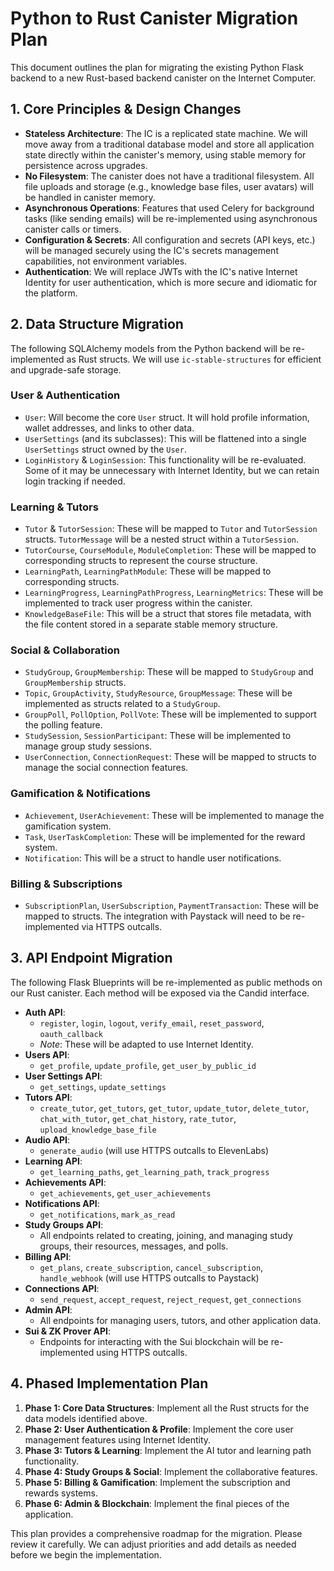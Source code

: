 # Python to Rust Canister Migration Plan

This document outlines the plan for migrating the existing Python Flask backend to a new Rust-based backend canister on the Internet Computer.

## 1. Core Principles & Design Changes

- **Stateless Architecture**: The IC is a replicated state machine. We will move away from a traditional database model and store all application state directly within the canister's memory, using stable memory for persistence across upgrades.
- **No Filesystem**: The canister does not have a traditional filesystem. All file uploads and storage (e.g., knowledge base files, user avatars) will be handled in canister memory.
- **Asynchronous Operations**: Features that used Celery for background tasks (like sending emails) will be re-implemented using asynchronous canister calls or timers.
- **Configuration & Secrets**: All configuration and secrets (API keys, etc.) will be managed securely using the IC's secrets management capabilities, not environment variables.
- **Authentication**: We will replace JWTs with the IC's native Internet Identity for user authentication, which is more secure and idiomatic for the platform.

## 2. Data Structure Migration

The following SQLAlchemy models from the Python backend will be re-implemented as Rust structs. We will use `ic-stable-structures` for efficient and upgrade-safe storage.

### User & Authentication
- `User`: Will become the core `User` struct. It will hold profile information, wallet addresses, and links to other data.
- `UserSettings` (and its subclasses): This will be flattened into a single `UserSettings` struct owned by the `User`.
- `LoginHistory` & `LoginSession`: This functionality will be re-evaluated. Some of it may be unnecessary with Internet Identity, but we can retain login tracking if needed.

### Learning & Tutors
- `Tutor` & `TutorSession`: These will be mapped to `Tutor` and `TutorSession` structs. `TutorMessage` will be a nested struct within a `TutorSession`.
- `TutorCourse`, `CourseModule`, `ModuleCompletion`: These will be mapped to corresponding structs to represent the course structure.
- `LearningPath`, `LearningPathModule`: These will be mapped to corresponding structs.
- `LearningProgress`, `LearningPathProgress`, `LearningMetrics`: These will be implemented to track user progress within the canister.
- `KnowledgeBaseFile`: This will be a struct that stores file metadata, with the file content stored in a separate stable memory structure.

### Social & Collaboration
- `StudyGroup`, `GroupMembership`: These will be mapped to `StudyGroup` and `GroupMembership` structs.
- `Topic`, `GroupActivity`, `StudyResource`, `GroupMessage`: These will be implemented as structs related to a `StudyGroup`.
- `GroupPoll`, `PollOption`, `PollVote`: These will be implemented to support the polling feature.
- `StudySession`, `SessionParticipant`: These will be implemented to manage group study sessions.
- `UserConnection`, `ConnectionRequest`: These will be mapped to structs to manage the social connection features.

### Gamification & Notifications
- `Achievement`, `UserAchievement`: These will be implemented to manage the gamification system.
- `Task`, `UserTaskCompletion`: These will be implemented for the reward system.
- `Notification`: This will be a struct to handle user notifications.

### Billing & Subscriptions
- `SubscriptionPlan`, `UserSubscription`, `PaymentTransaction`: These will be mapped to structs. The integration with Paystack will need to be re-implemented via HTTPS outcalls.

## 3. API Endpoint Migration

The following Flask Blueprints will be re-implemented as public methods on our Rust canister. Each method will be exposed via the Candid interface.

- **Auth API**:
  - `register`, `login`, `logout`, `verify_email`, `reset_password`, `oauth_callback`
  - *Note*: These will be adapted to use Internet Identity.
- **Users API**:
  - `get_profile`, `update_profile`, `get_user_by_public_id`
- **User Settings API**:
  - `get_settings`, `update_settings`
- **Tutors API**:
  - `create_tutor`, `get_tutors`, `get_tutor`, `update_tutor`, `delete_tutor`, `chat_with_tutor`, `get_chat_history`, `rate_tutor`, `upload_knowledge_base_file`
- **Audio API**:
  - `generate_audio` (will use HTTPS outcalls to ElevenLabs)
- **Learning API**:
  - `get_learning_paths`, `get_learning_path`, `track_progress`
- **Achievements API**:
  - `get_achievements`, `get_user_achievements`
- **Notifications API**:
  - `get_notifications`, `mark_as_read`
- **Study Groups API**:
  - All endpoints related to creating, joining, and managing study groups, their resources, messages, and polls.
- **Billing API**:
  - `get_plans`, `create_subscription`, `cancel_subscription`, `handle_webhook` (will use HTTPS outcalls to Paystack)
- **Connections API**:
  - `send_request`, `accept_request`, `reject_request`, `get_connections`
- **Admin API**:
  - All endpoints for managing users, tutors, and other application data.
- **Sui & ZK Prover API**:
  - Endpoints for interacting with the Sui blockchain will be re-implemented using HTTPS outcalls.

## 4. Phased Implementation Plan

1.  **Phase 1: Core Data Structures**: Implement all the Rust structs for the data models identified above.
2.  **Phase 2: User Authentication & Profile**: Implement the core user management features using Internet Identity.
3.  **Phase 3: Tutors & Learning**: Implement the AI tutor and learning path functionality.
4.  **Phase 4: Study Groups & Social**: Implement the collaborative features.
5.  **Phase 5: Billing & Gamification**: Implement the subscription and rewards systems.
6.  **Phase 6: Admin & Blockchain**: Implement the final pieces of the application.

This plan provides a comprehensive roadmap for the migration. Please review it carefully. We can adjust priorities and add details as needed before we begin the implementation. 